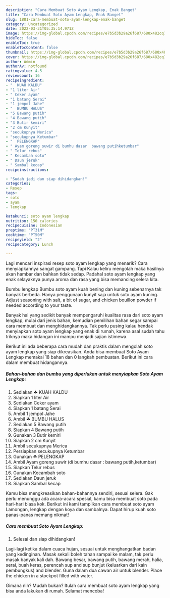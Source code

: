 ```yaml
---
description: "Cara Membuat Soto Ayam Lengkap, Enak Banget"
title: "Cara Membuat Soto Ayam Lengkap, Enak Banget"
slug: 1881-cara-membuat-soto-ayam-lengkap-enak-banget
category: Uncategorized
date: 2022-03-31T05:35:14.971Z
image: https://img-global.cpcdn.com/recipes/e7b5d3b29a26f687/680x482cq70/soto-ayam-lengkap-foto-resep-utama.jpg
hideToc: false
enableToc: true
enableTocContent: false
thumbnail: https://img-global.cpcdn.com/recipes/e7b5d3b29a26f687/680x482cq70/soto-ayam-lengkap-foto-resep-utama.jpg
cover: https://img-global.cpcdn.com/recipes/e7b5d3b29a26f687/680x482cq70/soto-ayam-lengkap-foto-resep-utama.jpg
author: Admin
authorAv: notfound
ratingvalue: 4.5
reviewcount: 16
recipeingredient:
- "  KUAH KALDU"
- "1 liter Air"
- " Ceker ayam"
- "1 batang Serai"
- "1 jempol Jahe"
- "  BUMBU HALUS"
- "5 Bawang putih"
- "4 Bawang putih"
- "3 Butir kemiri"
- "2 cm Kunyit"
- "secukupnya Merica"
- "secukupnya Ketumbar"
- "  PELENGKAP"
- " Ayam goreng suwir di bumhu dasar  bawang putihketumbar"
- " Telur rebus"
- " Kecambah soto"
- " Daun jeruk"
- " Sambal kecap"
recipeinstructions:

- "Sudah jadi dan siap dihidangkan!"
categories:
- Resep
tags:
- soto
- ayam
- lengkap

katakunci: soto ayam lengkap 
nutrition: 150 calories
recipecuisine: Indonesian
preptime: "PT31M"
cooktime: "PT50M"
recipeyield: "2"
recipecategory: Lunch

---
```



Lagi mencari inspirasi resep soto ayam lengkap yang menarik? Cara menyiapkannya sangat gampang. Tapi Kalau keliru mengolah maka hasilnya akan hambar dan bahkan tidak sedap. Padahal soto ayam lengkap yang enak selayaknya punya aroma dan rasa yang bisa memancing selera kita.


Bumbu lengkap Bumbu soto ayam kuah bening dan kuning sebenarnya tak banyak berbeda. Hanya penggunaan kunyit saja untuk soto ayam kuning. Adjust seasoning with salt, a bit of sugar, and chicken bouillon powder if needed according to your taste.

Banyak hal yang sedikit banyak mempengaruhi kualitas rasa dari soto ayam lengkap, mulai dari jenis bahan, kemudian pemilihan bahan segar sampai cara membuat dan menghidangkannya. Tak perlu pusing kalau hendak menyiapkan soto ayam lengkap yang enak di rumah, karena asal sudah tahu triknya maka hidangan ini mampu menjadi sajian istimewa.


Berikut ini ada beberapa cara mudah dan praktis dalam mengolah soto ayam lengkap yang siap dikreasikan. Anda bisa membuat Soto Ayam Lengkap memakai 18 bahan dan 0 langkah pembuatan. Berikut ini cara dalam membuat hidangannya.

<!--inarticleads1-->

##### Bahan-bahan dan bumbu yang diperlukan untuk menyiapkan Soto Ayam Lengkap:

1. Sediakan  ☘ KUAH KALDU
1. Siapkan 1 liter Air
1. Sediakan  Ceker ayam
1. Siapkan 1 batang Serai
1. Ambil 1 jempol Jahe
1. Ambil  ☘ BUMBU HALUS
1. Sediakan 5 Bawang putih
1. Siapkan 4 Bawang putih
1. Gunakan 3 Butir kemiri
1. Siapkan 2 cm Kunyit
1. Ambil secukupnya Merica
1. Persiapkan secukupnya Ketumbar
1. Gunakan  ☘ PELENGKAP
1. Ambil  Ayam goreng suwir (di bumhu dasar : bawang putih,ketumbar)
1. Siapkan  Telur rebus
1. Gunakan  Kecambah soto
1. Sediakan  Daun jeruk
1. Siapkan  Sambal kecap


Kamu bisa mengkreasikan bahan-bahannya sendiri, sesuai selera. Gak perlu menunggu ada acara-acara spesial, kamu bisa membuat soto pada hari-hari biasa kok. Berikut ini kami tampilkan cara membuat soto ayam Lamongan, lengkap dengan koya dan sambalnya. Dapat hirup kuah soto panas-panas memang nikmat! 

<!--inarticleads2-->

##### Cara membuat Soto Ayam Lengkap:


1. Selesai dan siap dihidangkan!

Lagi-lagi ketika dalam cuaca hujan, sesuai untuk menghangatkan badan yang kedinginan. Masak sekali boleh tahan sampai ke malam, tak perlu masak banyak kali dah. Bawang besar, bawang putih, bawang merah, halia, serai, buah keras, perencah sup and sup bunjut (keluarkan dari kain pembungkus) and blender. Guna dalam dua cawan air untuk blender. Place the chicken in a stockpot filled with water. 

Gimana nih? Mudah bukan? Itulah cara membuat soto ayam lengkap yang bisa anda lakukan di rumah. Selamat mencoba!
